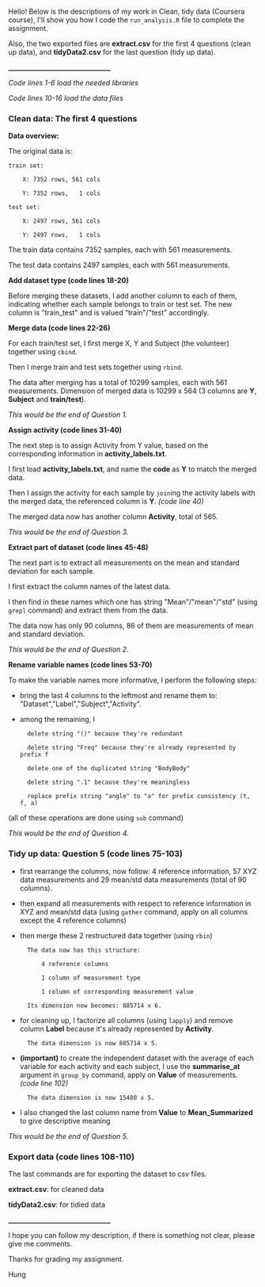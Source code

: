 Hello! Below is the descriptions of my work in Clean, tidy data (Coursera course), I'll show you how I code the `run_analysis.R` file to complete the assignment.

Also, the two exported files are **extract.csv** for the first 4 questions (clean up data), and **tidyData2.csv** for the last question (tidy up data).

**_______________________________**

_Code lines 1-6 load the needed libraries_

_Code lines 10-16 load the data files_

### Clean data: The first 4 questions
**Data overview:**

The original data is:

	train set:
	
		X: 7352 rows, 561 cols
		
		Y: 7352 rows,   1 cols
		
	test set:
	
		X: 2497 rows, 561 cols
		
		Y: 2497 rows,   1 cols

The train data contains 7352 samples, each with 561 measurements.

The test data contains 2497 samples, each with 561 measurements.

**Add dataset type (code lines 18-20)**

Before merging these datasets, I add another column to each of them, indicating whether each sample belongs to train or test set. The new column is "train_test" and is valued "train"/"test" accordingly.

**Merge data (code lines 22-26)**

For each train/test set, I first merge X, Y and Subject (the volunteer) together using `cbind`.

Then I merge train and test sets together using `rbind`.

The data after merging has a total of 10299 samples, each with 561 measurements. Dimension of merged data is 10299 x 564 (3 columns are **Y**, **Subject** and **train/test**).

_This would be the end of Question 1._

**Assign activity (code lines 31-40)**

The next step is to assign Activity from Y value, based on the corresponding information in **activity_labels.txt**.

I first load **activity_labels.txt**, and name the **code** as **Y** to match the merged data.

Then I assign the activity for each sample by `join`ing the activity labels with the merged data, the referenced column is **Y**. _(code line 40)_

The merged data now has another column **Activity**, total of 565.

_This would be the end of Question 3._

**Extract part of dataset (code lines 45-48)**

The next part is to extract all measurements on the mean and standard deviation for each sample.

I first extract the column names of the latest data.

I then find in these names which one has string "Mean"/"mean"/"std" (using `grepl` command) and extract them from the data.

The data now has only 90 columns, 86 of them are measurements of mean and standard deviation.

_This would be the end of Question 2._

**Rename variable names (code lines 53-70)**

To make the variable names more informative, I perform the following steps:

- bring the last 4 columns to the leftmost and rename them to: "Dataset","Label","Subject","Activity".

- among the remaining, I
		
		delete string "()" because they're redundant
	
		delete string "Freq" because they're already represented by prefix f
	
		delete one of the duplicated string "BodyBody"
	
		delete string ".1" because they're meaningless
	
		replace prefix string "angle" to "a" for prefix consistency (t, f, a)
	
(all of these operations are done using `sub` command)

_This would be the end of Question 4._

### Tidy up data: Question 5 (code lines 75-103)

- first rearrange the columns, now follow: 4 reference information, 57 XYZ data measurements and 29 mean/std data measurements (total of 90 columns).

- then expand all measurements with respect to reference information in XYZ and mean/std data (using `gather` command, apply on all columns except the 4 reference columns)

- then merge these 2 restructured data together (using `rbin`)

		The data now has this structure:

			4 reference columns

			1 column of measurement type

			1 column of corresponding measurement value

		Its dimension now becomes: 885714 x 6.

- for cleaning up, I factorize all columns (using `lapply`) and remove column **Label** because it's already represented by **Activity**.

		The data dimension is now 885714 x 5.

- __(important)__ to create the independent dataset with the average of each variable for each activity and each subject, I use the **summarise_at** argument in `group_by` command, apply on **Value** of measurements.  _(code line 102)_

		The data dimension is now 15480 x 5.

- I also changed the last column name from **Value** to **Mean_Summarized** to give descriptive meaning

_This would be the end of Question 5._

### Export data (code lines 108-110)

The last commands are for exporting the dataset to csv files.

**extract.csv**: for cleaned data

**tidyData2.csv**: for tidied data

**_______________________________**

I hope you can follow my description, if there is something not clear, please give me comments.

Thanks for grading my assignment.

Hung
